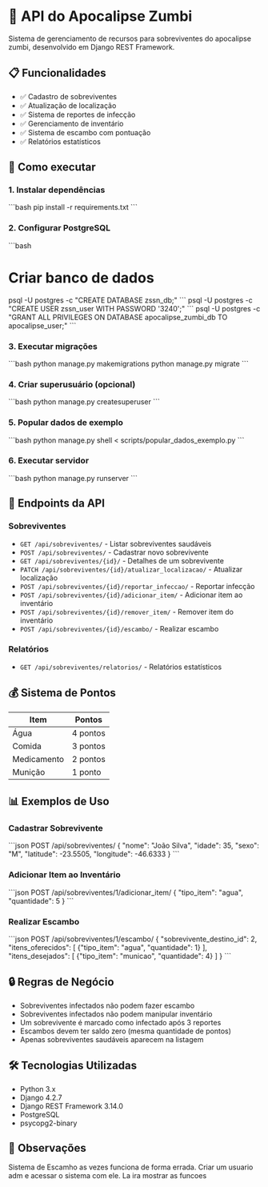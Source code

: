 # 🧟 API do Apocalipse Zumbi

Sistema de gerenciamento de recursos para sobreviventes do apocalipse zumbi, desenvolvido em Django REST Framework.

## 📋 Funcionalidades

- ✅ Cadastro de sobreviventes
- ✅ Atualização de localização
- ✅ Sistema de reportes de infecção
- ✅ Gerenciamento de inventário
- ✅ Sistema de escambo com pontuação
- ✅ Relatórios estatísticos

## 🚀 Como executar

### 1. Instalar dependências
\`\`\`bash
pip install -r requirements.txt
\`\`\`

### 2. Configurar PostgreSQL
\`\`\`bash
# Criar banco de dados
psql -U postgres -c "CREATE DATABASE zssn_db;"
\`\`\`
psql -U postgres -c "CREATE USER zssn_user WITH PASSWORD '3240';"
\`\`\`
psql -U postgres -c "GRANT ALL PRIVILEGES ON DATABASE apocalipse_zumbi_db TO apocalipse_user;"
\`\`\`

### 3. Executar migrações
\`\`\`bash
python manage.py makemigrations
python manage.py migrate
\`\`\`

### 4. Criar superusuário (opcional)
\`\`\`bash
python manage.py createsuperuser
\`\`\`

### 5. Popular dados de exemplo
\`\`\`bash
python manage.py shell < scripts/popular_dados_exemplo.py
\`\`\`

### 6. Executar servidor
\`\`\`bash
python manage.py runserver
\`\`\`

## 📡 Endpoints da API

### Sobreviventes
- `GET /api/sobreviventes/` - Listar sobreviventes saudáveis
- `POST /api/sobreviventes/` - Cadastrar novo sobrevivente
- `GET /api/sobreviventes/{id}/` - Detalhes de um sobrevivente
- `PATCH /api/sobreviventes/{id}/atualizar_localizacao/` - Atualizar localização
- `POST /api/sobreviventes/{id}/reportar_infeccao/` - Reportar infecção
- `POST /api/sobreviventes/{id}/adicionar_item/` - Adicionar item ao inventário
- `POST /api/sobreviventes/{id}/remover_item/` - Remover item do inventário
- `POST /api/sobreviventes/{id}/escambo/` - Realizar escambo

### Relatórios
- `GET /api/sobreviventes/relatorios/` - Relatórios estatísticos

## 💰 Sistema de Pontos

| Item | Pontos |
|------|--------|
| Água | 4 pontos |
| Comida | 3 pontos |
| Medicamento | 2 pontos |
| Munição | 1 ponto |

## 📊 Exemplos de Uso

### Cadastrar Sobrevivente
\`\`\`json
POST /api/sobreviventes/
{
    "nome": "João Silva",
    "idade": 35,
    "sexo": "M",
    "latitude": -23.5505,
    "longitude": -46.6333
}
\`\`\`

### Adicionar Item ao Inventário
\`\`\`json
POST /api/sobreviventes/1/adicionar_item/
{
    "tipo_item": "agua",
    "quantidade": 5
}
\`\`\`

### Realizar Escambo
\`\`\`json
POST /api/sobreviventes/1/escambo/
{
    "sobrevivente_destino_id": 2,
    "itens_oferecidos": [
        {"tipo_item": "agua", "quantidade": 1}
    ],
    "itens_desejados": [
        {"tipo_item": "municao", "quantidade": 4}
    ]
}
\`\`\`

## 🔒 Regras de Negócio

- Sobreviventes infectados não podem fazer escambo
- Sobreviventes infectados não podem manipular inventário
- Um sobrevivente é marcado como infectado após 3 reportes
- Escambos devem ter saldo zero (mesma quantidade de pontos)
- Apenas sobreviventes saudáveis aparecem na listagem

## 🛠️ Tecnologias Utilizadas

- Python 3.x
- Django 4.2.7
- Django REST Framework 3.14.0
- PostgreSQL
- psycopg2-binary

## 📝 Observações

Sistema de Escamho as vezes funciona de forma errada.
Criar um  usuario adm e acessar o sistema com ele.
La ira mostrar as funcoes
